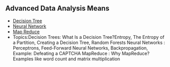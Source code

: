 
## Advanced Data Analysis Means

- [Decision Tree](https://www.kdnuggets.com/2020/01/decision-tree-algorithm-explained.html)
- [Neural Network](https://learning.oreilly.com/library/view/data-science-from/9781491901410/ch18.html#idp34907136)
- [Map Reduce](https://learning.oreilly.com/library/view/data-science-from/9781491901410/ch24.html#map_reduce)
- Topics:Decision Trees: What Is a Decision Tree?Entropy, The Entropy of a Partition, Creating a Decision
Tree, Random Forests
Neural Networks : Perceptrons, Feed-Forward Neural Networks, Backpropagation, Example:
Defeating a CAPTCHA
MapReduce : Why MapReduce? Examples like word count and matrix multiplication
